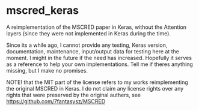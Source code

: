 # mscred_keras
A reimplementation of the MSCRED paper in Keras, without the Attention layers (since they were not implemented in Keras during the time). 

Since its a while ago, I cannot provide any testing, Keras version, documentation, maintenance, input/output data for testing here at the moment. I might in the future if the need has increased. Hopefully it serves as a reference to help your own implementations. Tell me if theres anything missing, but I make no promises. 

NOTE! that the MIT part of the license refers to my works reimplementing the original MSCRED in Keras. I do not claim any license rights over any rights that were preserved by the original authers, see https://github.com/7fantasysz/MSCRED
